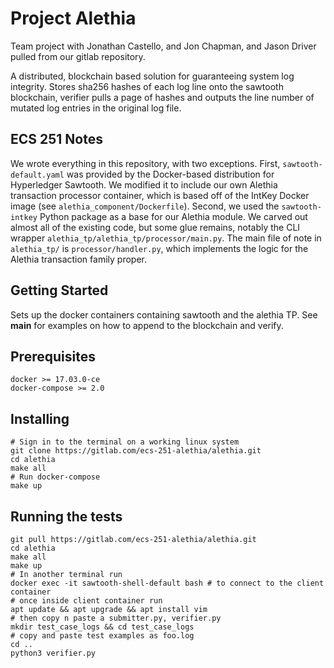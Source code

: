 # Project Alethia #

Team project with Jonathan Castello, and Jon Chapman, and Jason Driver pulled from our gitlab repository.

A distributed, blockchain based solution for guaranteeing system log integrity.
Stores sha256 hashes of each log line onto the sawtooth blockchain, verifier
pulls a page of hashes and outputs the line number of mutated log entries in
the original log file.

## ECS 251 Notes
We wrote everything in this repository, with two exceptions. First,
`sawtooth-default.yaml` was provided by the Docker-based distribution for
Hyperledger Sawtooth. We modified it to include our own Alethia transaction
processor container, which is based off of the IntKey Docker image (see
`alethia_component/Dockerfile`). Second, we used the `sawtooth-intkey` Python
package as a base for our Alethia module. We carved out almost all of the existing
code, but some glue remains, notably the CLI wrapper `alethia_tp/alethia_tp/processor/main.py`.
The main file of note in `alethia_tp/` is `processor/handler.py`, which implements
the logic for the Alethia transaction family proper.

## Getting Started
Sets up the docker containers containing sawtooth and the alethia TP.  See
__main__ for examples on how to append to the blockchain and verify.

## Prerequisites
```
docker >= 17.03.0-ce
docker-compose >= 2.0
```

## Installing
```
# Sign in to the terminal on a working linux system
git clone https://gitlab.com/ecs-251-alethia/alethia.git
cd alethia
make all
# Run docker-compose
make up
```

## Running the tests
```
git pull https://gitlab.com/ecs-251-alethia/alethia.git
cd alethia
make all
make up
# In another terminal run
docker exec -it sawtooth-shell-default bash # to connect to the client container
# once inside client container run
apt update && apt upgrade && apt install vim
# then copy n paste a submitter.py, verifier.py
mkdir test_case_logs && cd test_case_logs
# copy and paste test examples as foo.log
cd ..
python3 verifier.py
```
